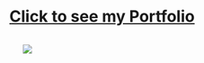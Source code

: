 # [Click to see my Portfolio](https://zakaria-pro.github.io/my-eportfolio.github.io "Zakariae's Portfolio")

<svg width="100" height="100" xmlns="http://www.w3.org/2000/svg">
<foreignObject width="100" height="100">
    <div xmlns="http://www.w3.org/1999/xhtml">
        <ul>
            <img src="./../assets/"/>
        </ul>
        <!-- Other embed HTML element/text into SVG -->
    </div>
</foreignObject>
</svg>
